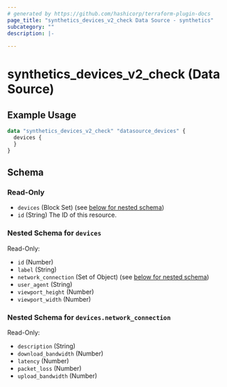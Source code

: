 ```yaml
---
# generated by https://github.com/hashicorp/terraform-plugin-docs
page_title: "synthetics_devices_v2_check Data Source - synthetics"
subcategory: ""
description: |-
  
---
```


# synthetics_devices_v2_check (Data Source)



## Example Usage

```terraform
data "synthetics_devices_v2_check" "datasource_devices" {
  devices {
  }
}
```

<!-- schema generated by tfplugindocs -->
## Schema

### Read-Only

- `devices` (Block Set) (see [below for nested schema](#nestedblock--devices))
- `id` (String) The ID of this resource.

<a id="nestedblock--devices"></a>
### Nested Schema for `devices`

Read-Only:

- `id` (Number)
- `label` (String)
- `network_connection` (Set of Object) (see [below for nested schema](#nestedatt--devices--network_connection))
- `user_agent` (String)
- `viewport_height` (Number)
- `viewport_width` (Number)

<a id="nestedatt--devices--network_connection"></a>
### Nested Schema for `devices.network_connection`

Read-Only:

- `description` (String)
- `download_bandwidth` (Number)
- `latency` (Number)
- `packet_loss` (Number)
- `upload_bandwidth` (Number)
